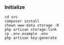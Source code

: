 ### Initialize

```
cd src
composer install
chown www-data storage -R
php artisan storage:link
cp .env.example .env
php artisan key:generate
```